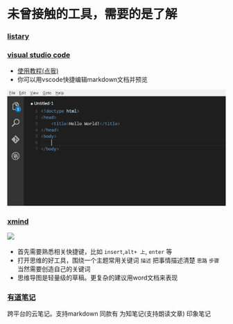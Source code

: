 
# 未曾接触的工具，需要的是了解
### [listary](https://www.listary.com/)
### [visual studio code](https://code.visualstudio.com/download)
- [使用教程(点我)](https://www.bilibili.com/video/av37265760)
- 你可以用vscode快捷编辑markdown文档并预览

![](图片/yWIwr.gif)
### [xmind](https://www.xmind.cn/xmind8-pro/)
![](https://s3.cn-north-1.amazonaws.com.cn/assets.xmind.cn/www/assets/images/xmind8-pro/slide-based-presentation-f5b910a5b5.png)
- 首先需要熟悉相关快捷键，比如 `insert`,`alt+ 上`, `enter` 等
- 打开思维的好工具，围绕一个主题常用关键词 `描述` 把事情描述清楚 `思路`  `步骤` 当然需要创造自己的关键词
- 思维导图是轻量级的草稿。更复杂的建议用word文档来表现
### [有道笔记](https://note.youdao.com/)
  跨平台的云笔记。支持markdown  同款有 为知笔记(支持朗读文章) 印象笔记